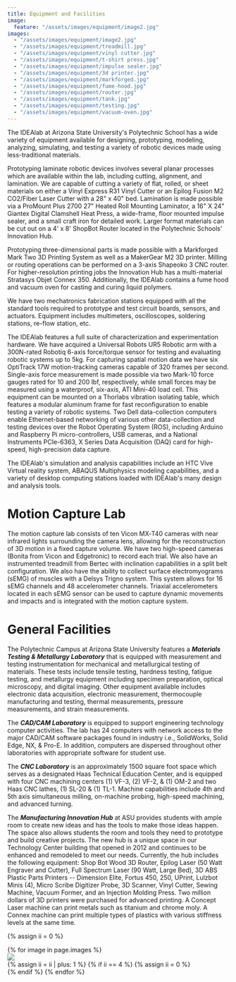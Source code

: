```yaml
---
title: Equipment and Facilities
image:
  feature: "/assets/images/equipment/image2.jpg"
images:
  - "/assets/images/equipment/image2.jpg"
  - "/assets/images/equipment/treadmill.jpg"
  - "/assets/images/equipment/vinyl cutter.jpg"
  - "/assets/images/equipment/t-shirt press.jpg"
  - "/assets/images/equipment/impulse sealer.jpg"
  - "/assets/images/equipment/3d printer.jpg"
  - "/assets/images/equipment/markforged.jpg"
  - "/assets/images/equipment/fume-hood.jpg"
  - "/assets/images/equipment/router.jpg"
  - "/assets/images/equipment/tank.jpg"
  - "/assets/images/equipment/testing.jpg"
  - "/assets/images/equipment/vacuum-oven.jpg"
---
```


The IDEAlab at Arizona State University's Polytechnic School has a wide variety of equipment available for designing, prototyping, modeling, analyzing, simulating, and testing a variety of robotic devices made using less-traditional materials.

Prototyping laminate robotic devices involves several planar processes which are available within the lab, including cutting, alignment, and lamination. We are capable of cutting a variety of flat, rolled, or sheet materials on either a Vinyl Express R31 Vinyl Cutter or an Epilog Fusion M2 CO2/Fiber Laser Cutter with a 28\" x 40\" bed. Lamination is made possible via a ProMount Plus 2700 27\" Heated Roll Mounting Laminator, a 16\" X 24\" Giantex Digital Clamshell Heat Press, a wide-frame, floor mounted impulse sealer, and a small craft iron for detailed work. Larger format materials can be cut out on a 4' x 8' ShopBot Router located in the Polytechnic Schools' Innovation Hub.

Prototyping three-dimensional parts is made possible with a Markforged Mark Two 3D Printing System as well as a MakerGear M2 3D printer. Milling or routing operations can be performed on a 3-axis Shapeoko 3 CNC router. For higher-resolution printing jobs the Innovation Hub has a multi-material Stratasys Objet Connex 350. Additionally, the IDEAlab contains a fume hood and vacuum oven for casting and curing liquid polymers.

We have two mechatronics fabrication stations equipped with all the standard tools required to prototype and test circuit boards, sensors, and actuators. Equipment includes multimeters, oscilloscopes, soldering stations, re-flow station, etc.

The IDEAlab features a full suite of characterization and experimentation hardware. We have acquired a Universal Robots UR5 Robotic arm with a 300N-rated Robotiq 6-axis force/torque sensor for testing and evaluating robotic systems up to 5kg. For capturing spatial motion data we have six OptiTrack 17W motion-tracking cameras capable of 320 frames per second. Single-axis force measurement is made possible via two Mark-10 force gauges rated for 10 and 200 lbf, respectively, while small forces may be measured using a waterproof, six-axis, ATI Mini-40 load cell. This equipment can be mounted on a Thorlabs vibration isolating table, which features a modular aluminum frame for fast reconfiguration to enable testing a variety of robotic systems. Two Dell data-collection computers enable Ethernet-based networking of various other data-collection and testing devices over the Robot Operating System (ROS), including Arduino and Raspberry Pi micro-controllers, USB cameras, and a National Instruments PCIe-6363, X Series Data Acquisition (DAQ) card for high-speed, high-precision data capture.

The IDEAlab's simulation and analysis capabilities include an HTC Vive Virtual reality system, ABAQUS Multiphysics modeling capabilities, and a variety of desktop computing stations loaded with IDEAlab's many design and analysis tools.

# Motion Capture Lab

The motion capture lab consists of ten Vicon MX‐T40 cameras with near infrared lights surrounding the camera lens, allowing for the reconstruction of 3D motion in a fixed capture volume. We have two high-speed cameras (Bonita from Vicon and Edgetronic) to record each trial. We also have an instrumented treadmill from Bertec with inclination capabilities in a split belt configuration. We also have the ability to collect surface electromyograms (sEMG) of muscles with a Delsys Trigno system. This system allows for 16 sEMG channels and 48 accelerometer channels. Triaxial accelerometers located in each sEMG sensor can be used to capture dynamic movements and impacts and is integrated with the motion capture system.

# General Facilities

The Polytechnic Campus at Arizona State University features a ***Materials Testing & Metallurgy Laboratory*** that is equipped with measurement and testing instrumentation for mechanical and metallurgical testing of materials. These tests include tensile testing, hardness testing, fatigue testing, and metallurgy equipment including specimen preparation, optical microscopy, and digital imaging. Other equipment available includes electronic data acquisition, electronic measurement, thermocouple manufacturing and testing, thermal measurements, pressure measurements, and strain measurements.

The ***CAD/CAM Laboratory*** is equipped to support engineering technology computer activities. The lab has 24 computers with network access to the major CAD/CAM software packages found in industry i.e., SolidWorks, Solid Edge, NX, & Pro-E. In addition, computers are dispersed throughout other laboratories with appropriate software for student use.

The ***CNC Laboratory*** is an approximately 1500 square foot space which serves as a designated Haas Technical Education Center, and is equipped with four CNC machining centers (1) VF-3, (2) VF-2, & (1) OM-2 and two Haas CNC lathes, (1) SL-20 & (1) TL-1. Machine capabilities include 4th and 5th axis simultaneous milling, on-machine probing, high-speed machining, and advanced turning.

The ***Manufacturing Innovation Hub*** at ASU provides students with ample room to create new ideas and has the tools to make those ideas happen. The space also allows students the room and tools they need to prototype and build creative projects. The new hub is a unique space in our Technology Center building that opened in 2012 and continues to be enhanced and remodeled to meet our needs. Currently, the hub includes the following equipment: Shop Bot Wood 3D Router, Epilog Laser (50 Watt Engraver and Cutter), Full Spectrum Laser (90 Watt, Large Bed), 3D ABS Plastic Parts Printers -- Dimension Elite, Fortus 450, 250, UPrint, Lulzbot Minis (4), Micro Scribe Digitizer Probe, 3D Scanner, Vinyl Cutter, Sewing Machine, Vacuum Former, and an Injection Molding Press. Two million dollars of 3D printers were purchased for advanced printing. A Concept Laser machine can print metals such as titanium and chrome moly. A Connex machine can print multiple types of plastics with various stiffness levels at the same time.


{% assign ii = 0 %}
<div class="row">
{% for image in page.images %}
<div class="col-sm-3">
<div class="thumbnail">
<img class="img-responsive" src="{{site.base_path}}{{image}}">
</div>
</div>
{% assign ii = ii | plus: 1 %}
{% if ii == 4 %}
{% assign ii = 0 %}
</div>
<div class="row">
{% endif %}
{% endfor %}
</div>
